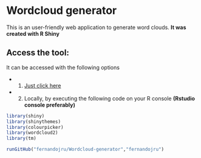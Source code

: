 # Wordcloud generator
This is an user-friendly web application to generate word clouds. **It was created with R Shiny**

## Access the tool: 

It can be accessed with the following options
* 1. [Just click here](https://fernandojru.shinyapps.io/Wordcloud_creator/?_ga=2.98759838.1479433610.1589865133-1383316383.1589527346)
* 2. Locally, by executing the following code on your R console **(Rstudio console preferably)**

``` r
library(shiny)
library(shinythemes)
library(colourpicker)
library(wordcloud2)
library(tm)

runGitHub("fernandojru/Wordcloud-generator","fernandojru")
```
